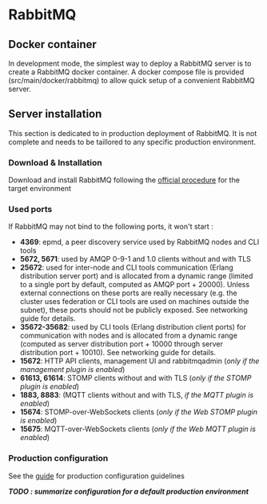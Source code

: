 # RabbitMQ

## Docker container
In development mode, the simplest way to deploy a RabbitMQ server is to
create a RabbitMQ docker container. A docker compose file is provided
(src/main/docker/rabbitmq) to allow quick setup of a convenient RabbitMQ
 server.

## Server installation

This section is dedicated to in production deployment of RabbitMQ. It is
 not complete and needs to be taillored to any specific production
 environment.

### Download & Installation

Download and install RabbitMQ following the
[official procedure](https://www.rabbitmq.com/download.html) for the
target environment

### Used ports

If RabbitMQ may not bind to the following ports, it won't start :

* **4369**: epmd, a peer discovery service used by RabbitMQ nodes and
CLI tools
* **5672, 5671**: used by AMQP 0-9-1 and 1.0 clients without and with
TLS
* **25672**: used for inter-node and CLI tools communication
(Erlang distribution server port) and is allocated from a dynamic range
(limited to a single port by default, computed as AMQP port + 20000).
Unless external connections on these ports are really necessary
(e.g. the cluster uses federation or CLI tools are used on machines
outside the subnet), these ports should not be publicly exposed. See
networking guide for details.
* **35672-35682**: used by CLI tools (Erlang distribution client ports)
for communication with nodes and is allocated from a dynamic range
(computed as server distribution port + 10000 through server
distribution port + 10010). See networking guide for details.
* **15672**: HTTP API clients, management UI and rabbitmqadmin (*only if
the management plugin is enabled*)
* **61613, 61614**: STOMP clients without and with TLS
(*only if the STOMP plugin is enabled*)
* **1883, 8883**: (MQTT clients without and with TLS,
*if the MQTT plugin is enabled*)
* **15674**: STOMP-over-WebSockets clients
(*only if the Web STOMP plugin is enabled*)
* **15675**: MQTT-over-WebSockets clients
(*only if the Web MQTT plugin is enabled*)

### Production configuration

See the [guide](https://www.rabbitmq.com/production-checklist.html) for
production configuration guidelines

***TODO : summarize configuration for a default production environment***